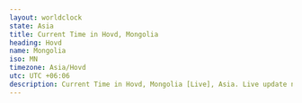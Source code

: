 ```yaml
---
layout: worldclock
state: Asia
title: Current Time in Hovd, Mongolia
heading: Hovd
name: Mongolia
iso: MN
timezone: Asia/Hovd
utc: UTC +06:06
description: Current Time in Hovd, Mongolia [Live], Asia. Live update now time in Hovd, timezone Asia/Hovd, UTC +06:06, Country ISO code & Current Local Time.
---
```


